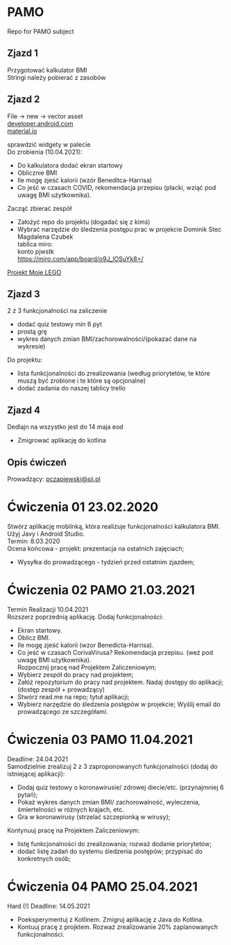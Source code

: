 # PAMO
Repo for PAMO subject

## Zjazd 1
Przygotować kalkulator BMI  
Stringi należy pobierać z zasobów  

## Zjazd 2
File -> new -> vector asset  
[developer.android.com](https://developer.android.com/)  
[material.io](https://material.io/)  

sprawdzić widgety w palecie  
Do zrobienia (10.04.2021):
- Do kalkulatora dodać ekran startowy
- Oblicznie BMI
- Ile mogę zjeść kalorii (wzór Beneditca-Harrisa)
- Co jeść w czasach COVID, rekomendacja przepisu (placki, wziąć pod uwagę BMI użytkownika).

Zacząć zbierać zespół
- Założyć repo do projektu (dogadać się z kimś)
- Wybrać narzędzie do śledzenia postępu prac w projekcie
Dominik Stec  
Magdalena Czubek  
tablica miro:  
konto pjwstk  
https://miro.com/app/board/o9J_lOSuYk8=/  

[Projekt Moje LEGO](https://github.com/giedrys-michal/PAMO-LEGO)  

## Zjazd 3
2 z 3 funkcjonalności na zaliczenie
- dodać quiz testowy min 6 pyt
- prostą grę
- wykres danych zmian BMI/zachorowalności/(pokazać dane na wykresie)

Do projektu:
- lista funkcjonalności do zrealizowania (według priorytetów, te które muszą być zrobione i te które są opcjonalne)
- dodać zadania do naszej tablicy trello

## Zjazd 4
Dedlajn na wszystko jest do 14 maja eod
- Zmigrować aplikację do kotlina  

## Opis ćwiczeń
Prowadzący: pczapiewski@sii.pl

# Ćwiczenia 01  23.02.2020
Stwórz aplikację mobilnką, która realizuje funkcjonalności kalkulatora BMI. Użyj Javy i Android Studio.  
Termin: 8.03.2020  
Ocena końcowa - projekt: prezentacja na ostatnich zajęciach;  
- Wysyłka do prowadzącego - tydzień przed ostatnim zjazdem;  

# Ćwiczenia 02 PAMO 21.03.2021
Termin Realizacji 10.04.2021  
Rozszerz poprzednią aplikację. Dodaj funkcjonalności:
- Ekran startowy.
- Oblicz BMI.
- Ile mogę zjeść kalorii (wzor Benedicta-Harrisa).
- Co jeść w czasach CorivaVirusa? Rekomendacja przepisu.
(weź pod uwagę BMI użytkownika).  
Rozpocznij pracę nad Projektem Zaliczeniowym;  
- Wybierz zespół do pracy nad projektem;
- Załóż repozytorium do pracy nad projektem. Nadaj dostępy do aplikacji;
(dostęp zespół + prowadzący)
- Stwórz read.me na repo; tytuł aplikacji;
- Wybierz narzędzie do śledzenia postępów w projekcie;
Wyślij email do prowadzącego ze szczegółami.  

# Ćwiczenia 03 PAMO 11.04.2021
Deadline: 24.04.2021  
Samodzielnie zrealizuj 2 z 3 zaproponowanych funkcjonalności (dodaj do istniejącej aplikacji):
- Dodaj quiz testowy o koronawirusie/ zdrowej diecie/etc. (przynajmniej 6 pytań);
- Pokaż wykres danych zmian BMI/ zachorowalność, wyleczenia, śmiertelności w różnych krajach, etc.
- Gra w koronawirusy (strzelać szczepionką w wirusy);

Kontynuuj pracę na Projektem Zaliczeniowym:
- listę funkcjonalności do zrealizowania; rozważ dodanie priorytetów;
- dodać listę zadań do systemu śledzenia postępów; przypisać do konkretnych osób;

# Ćwiczenia 04 PAMO 25.04.2021
Hard (!) Deadline: 14.05.2021  

- Poeksperymentuj z Kotlinem. Zmigruj aplikację z Java do Kotlina.
- Kontuuj pracę z projktem. Rozważ zrealizowanie 20% zaplanowanych funkcjonalności.